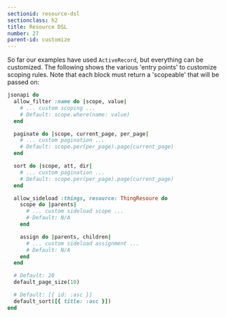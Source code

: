 ```yaml
---
sectionid: resource-dsl
sectionclass: h2
title: Resource DSL
number: 27
parent-id: customize
---
```


So far our examples have used `ActiveRecord`, but everything can be customized. The
following shows the various 'entry points' to customize scoping rules.
Note that each block must return a 'scopeable' that will be passed on:

```ruby
jsonapi do
  allow_filter :name do |scope, value|
    # ... custom scoping ...
    # Default: scope.where(name: value)
  end

  paginate do |scope, current_page, per_page|
    # ... custom pagination ...
    # Default: scope.per(per_page).page(current_page)
  end

  sort do |scope, att, dir|
    # ... custom pagination ...
    # Default: scope.per(per_page).page(current_page)
  end

  allow_sideload :things, resource: ThingResoure do
    scope do |parents|
      # ... custom sideload scope ...
      # Default: N/A
    end

    assign do |parents, children|
      # ... custom sideload assignment ...
      # Default: N/A
    end
  end

  # Default: 20
  default_page_size(10)

  # Default: [{ id: :asc }]
  default_sort([{ title: :asc }])
end
```
